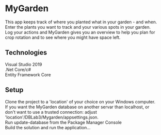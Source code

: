 # MyGarden

This app keeps track of where you planted what in your garden - and when.\
Enter the plants you want to track and your various spots in your garden.\
Log your actions and MyGarden gives you an overview to help you plan for crop rotation and to see where you might have space left.

## Technologies

Visual Studio 2019\
.Net Core/c#\
Entity Framework Core

## Setup
Clone the project to a 'location' of your choice on your Windows computer.\
If you want the MyGarden database on another servar than localhost, or don't want to use a trusted connection: adjust 'location'/DBLab3/Mygarden/appsettings.json.\
Run update-database from the Package Manager Console\
Build the solution and run the application...


